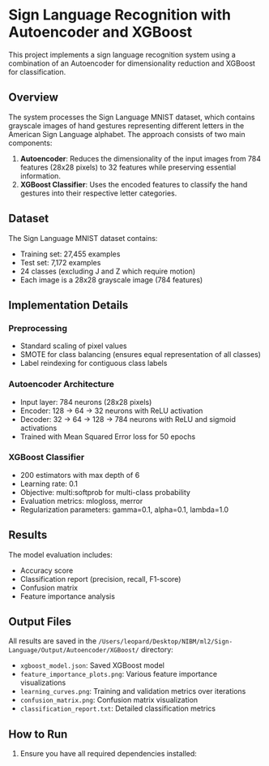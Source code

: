 # Sign Language Recognition with Autoencoder and XGBoost

This project implements a sign language recognition system using a combination of an Autoencoder for dimensionality reduction and XGBoost for classification.

## Overview

The system processes the Sign Language MNIST dataset, which contains grayscale images of hand gestures representing different letters in the American Sign Language alphabet. The approach consists of two main components:

1. **Autoencoder**: Reduces the dimensionality of the input images from 784 features (28x28 pixels) to 32 features while preserving essential information.
2. **XGBoost Classifier**: Uses the encoded features to classify the hand gestures into their respective letter categories.

## Dataset

The Sign Language MNIST dataset contains:
- Training set: 27,455 examples
- Test set: 7,172 examples
- 24 classes (excluding J and Z which require motion)
- Each image is a 28x28 grayscale image (784 features)

## Implementation Details

### Preprocessing
- Standard scaling of pixel values
- SMOTE for class balancing (ensures equal representation of all classes)
- Label reindexing for contiguous class labels

### Autoencoder Architecture
- Input layer: 784 neurons (28x28 pixels)
- Encoder: 128 → 64 → 32 neurons with ReLU activation
- Decoder: 32 → 64 → 128 → 784 neurons with ReLU and sigmoid activations
- Trained with Mean Squared Error loss for 50 epochs

### XGBoost Classifier
- 200 estimators with max depth of 6
- Learning rate: 0.1
- Objective: multi:softprob for multi-class probability
- Evaluation metrics: mlogloss, merror
- Regularization parameters: gamma=0.1, alpha=0.1, lambda=1.0

## Results

The model evaluation includes:
- Accuracy score
- Classification report (precision, recall, F1-score)
- Confusion matrix
- Feature importance analysis

## Output Files

All results are saved in the `/Users/leopard/Desktop/NIBM/ml2/Sign-Language/Output/Autoencoder/XGBoost/` directory:

- `xgboost_model.json`: Saved XGBoost model
- `feature_importance_plots.png`: Various feature importance visualizations
- `learning_curves.png`: Training and validation metrics over iterations
- `confusion_matrix.png`: Confusion matrix visualization
- `classification_report.txt`: Detailed classification metrics

## How to Run

1. Ensure you have all required dependencies installed: